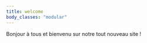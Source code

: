 ```yaml
---
title: welcome
body_classes: "modular"
---
```


Bonjour à tous et bienvenu sur notre tout nouveau site !